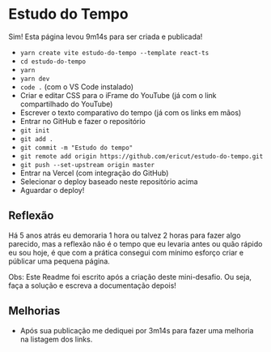 # Estudo do Tempo

Sim! Esta página levou 9m14s para ser criada e publicada!

- `yarn create vite estudo-do-tempo --template react-ts`
- `cd estudo-do-tempo`
- `yarn`
- `yarn dev`
- `code .` (com o VS Code instalado)
- Criar e editar CSS para o iFrame do YouTube (já com o link compartilhado do YouTube)
- Escrever o texto comparativo do tempo (já com os links em mãos)
- Entrar no GitHub e fazer o repositório
- `git init`
- `git add .`
- `git commit -m "Estudo do tempo"`
- `git remote add origin https://github.com/ericut/estudo-do-tempo.git`
- `git push --set-upstream origin master`
- Entrar na Vercel (com integração do GitHub)
- Selecionar o deploy baseado neste repositório acima
- Aguardar o deploy!

## Reflexão

Há 5 anos atrás eu demoraria 1 hora ou talvez 2 horas para fazer algo parecido, mas a reflexão não é o tempo que eu levaria antes ou quão rápido eu sou hoje, é que com a prática consegui com mínimo esforço criar e públicar uma pequena página.

Obs: Este Readme foi escrito após a criação deste mini-desafio. Ou seja, faça a solução e escreva a documentação depois!

## Melhorias

- Após sua publicação me dediquei por 3m14s para fazer uma melhoria na listagem dos links.
